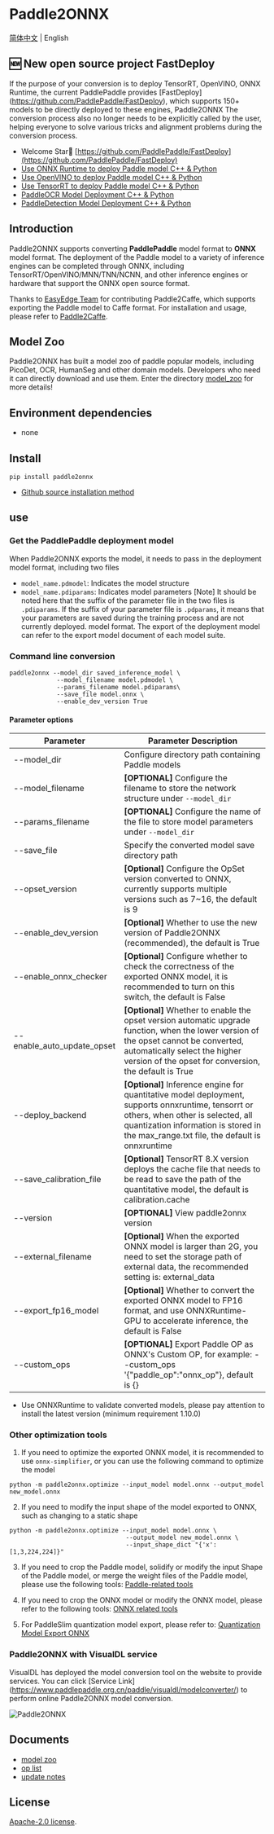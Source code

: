 # Paddle2ONNX

[简体中文](README_zh.md) | English

## 🆕 New open source project FastDeploy
If the purpose of your conversion is to deploy TensorRT, OpenVINO, ONNX Runtime, the current PaddlePaddle provides [FastDeploy] (https://github.com/PaddlePaddle/FastDeploy), which supports 150+ models to be directly deployed to these engines, Paddle2ONNX The conversion process also no longer needs to be explicitly called by the user, helping everyone to solve various tricks and alignment problems during the conversion process.

- Welcome Star🌟 [https://github.com/PaddlePaddle/FastDeploy](https://github.com/PaddlePaddle/FastDeploy)
- [Use ONNX Runtime to deploy Paddle model C++ & Python](https://github.com/PaddlePaddle/FastDeploy/tree/develop/examples/runtime)
- [Use OpenVINO to deploy Paddle model C++ & Python](https://github.com/PaddlePaddle/FastDeploy/tree/develop/examples/runtime)
- [Use TensorRT to deploy Paddle model C++ & Python](https://github.com/PaddlePaddle/FastDeploy/tree/develop/examples/runtime)
- [PaddleOCR Model Deployment C++ & Python](https://github.com/PaddlePaddle/FastDeploy/tree/develop/examples/vision/ocr)
- [PaddleDetection Model Deployment C++ & Python](https://github.com/PaddlePaddle/FastDeploy/tree/develop/examples/vision/detection/paddledetection)

## Introduction

Paddle2ONNX supports converting **PaddlePaddle** model format to **ONNX** model format. The deployment of the Paddle model to a variety of inference engines can be completed through ONNX, including TensorRT/OpenVINO/MNN/TNN/NCNN, and other inference engines or hardware that support the ONNX open source format.

Thanks to [EasyEdge Team](https://ai.baidu.com/easyedge/home) for contributing Paddle2Caffe, which supports exporting the Paddle model to Caffe format. For installation and usage, please refer to [Paddle2Caffe](Paddle2Caffe).

## Model Zoo
Paddle2ONNX has built a model zoo of paddle popular models, including PicoDet, OCR, HumanSeg and other domain models. Developers who need it can directly download and use them. Enter the directory [model_zoo](./model_zoo) for more details!

## Environment dependencies

- none

## Install

```
pip install paddle2onnx
```

- [Github source installation method](docs/zh/compile.md)

## use

### Get the PaddlePaddle deployment model

When Paddle2ONNX exports the model, it needs to pass in the deployment model format, including two files
- `model_name.pdmodel`: Indicates the model structure
- `model_name.pdiparams`: Indicates model parameters
[Note] It should be noted here that the suffix of the parameter file in the two files is `.pdiparams`. If the suffix of your parameter file is `.pdparams`, it means that your parameters are saved during the training process and are not currently deployed. model format. The export of the deployment model can refer to the export model document of each model suite.


### Command line conversion

```
paddle2onnx --model_dir saved_inference_model \
             --model_filename model.pdmodel \
             --params_filename model.pdiparams\
             --save_file model.onnx \
             --enable_dev_version True
```
#### Parameter options
| Parameter |Parameter Description |
|----------|--------------|
|--model_dir | Configure directory path containing Paddle models|
|--model_filename |**[OPTIONAL]** Configure the filename to store the network structure under `--model_dir`|
|--params_filename |**[OPTIONAL]** Configure the name of the file to store model parameters under `--model_dir`|
|--save_file | Specify the converted model save directory path |
|--opset_version | **[Optional]** Configure the OpSet version converted to ONNX, currently supports multiple versions such as 7~16, the default is 9 |
|--enable_dev_version | **[Optional]** Whether to use the new version of Paddle2ONNX (recommended), the default is True |
|--enable_onnx_checker| **[Optional]** Configure whether to check the correctness of the exported ONNX model, it is recommended to turn on this switch, the default is False|
|--enable_auto_update_opset| **[Optional]** Whether to enable the opset version automatic upgrade function, when the lower version of the opset cannot be converted, automatically select the higher version of the opset for conversion, the default is True|
|--deploy_backend |**[Optional]** Inference engine for quantitative model deployment, supports onnxruntime, tensorrt or others, when other is selected, all quantization information is stored in the max_range.txt file, the default is onnxruntime |
|--save_calibration_file |**[Optional]** TensorRT 8.X version deploys the cache file that needs to be read to save the path of the quantitative model, the default is calibration.cache |
|--version |**[OPTIONAL]** View paddle2onnx version |
|--external_filename |**[Optional]** When the exported ONNX model is larger than 2G, you need to set the storage path of external data, the recommended setting is: external_data |
|--export_fp16_model |**[Optional]** Whether to convert the exported ONNX model to FP16 format, and use ONNXRuntime-GPU to accelerate inference, the default is False |
|--custom_ops |**[OPTIONAL]** Export Paddle OP as ONNX's Custom OP, for example: --custom_ops '{"paddle_op":"onnx_op"}, default is {} |

- Use ONNXRuntime to validate converted models, please pay attention to install the latest version (minimum requirement 1.10.0)

### Other optimization tools
1. If you need to optimize the exported ONNX model, it is recommended to use `onnx-simplifier`, or you can use the following command to optimize the model
```
python -m paddle2onnx.optimize --input_model model.onnx --output_model new_model.onnx
```

2. If you need to modify the input shape of the model exported to ONNX, such as changing to a static shape
```
python -m paddle2onnx.optimize --input_model model.onnx \
                                --output_model new_model.onnx \
                                --input_shape_dict "{'x':[1,3,224,224]}"
```

3. If you need to crop the Paddle model, solidify or modify the input Shape of the Paddle model, or merge the weight files of the Paddle model, please use the following tools: [Paddle-related tools](./tools/paddle/README.md)

4. If you need to crop the ONNX model or modify the ONNX model, please refer to the following tools: [ONNX related tools](./tools/onnx/README.md)

5. For PaddleSlim quantization model export, please refer to: [Quantization Model Export ONNX](./docs/zh/quantize.md)

### Paddle2ONNX with VisualDL service

VisualDL has deployed the model conversion tool on the website to provide services. You can click [Service Link] (https://www.paddlepaddle.org.cn/paddle/visualdl/modelconverter/) to perform online Paddle2ONNX model conversion.

![Paddle2ONNX](https://user-images.githubusercontent.com/22424850/226798785-33167569-4bd0-4b00-a5c0-5d6642cd6751.gif)

## Documents

- [model zoo](docs/en/model_zoo.md)
- [op list](docs/en/op_list.md)
- [update notes](docs/en/change_log.md)

## License
[Apache-2.0 license](https://github.com/PaddlePaddle/paddle-onnx/blob/develop/LICENSE).
